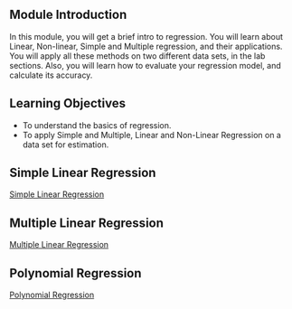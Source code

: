 ## Module Introduction

In this module, you will get a brief intro to regression. You will learn about Linear, Non-linear, Simple and Multiple regression, and their applications. You will apply all these methods on two different data sets, in the lab sections. Also, you will learn how to evaluate your regression model, and calculate its accuracy.

## Learning Objectives

* To understand the basics of regression.
* To apply Simple and Multiple, Linear and Non-Linear Regression on a data set for estimation.

## Simple Linear Regression

[Simple Linear Regression](https://github.com/1965Eric/IBM-ML0101EN-Machine-Learning-with-Python/blob/main/ML0101EN-Reg-Simple-Linear-Regression-Co2.ipynb)

## Multiple Linear Regression

[Multiple Linear Regression](https://github.com/1965Eric/IBM-ML0101EN-Machine-Learning-with-Python/blob/main/ML0101EN-Reg-Mulitple-Linear-Regression-Co2.ipynb)

## Polynomial Regression

[Polynomial Regression](https://github.com/1965Eric/IBM-ML0101EN-Machine-Learning-with-Python/blob/main/ML0101EN-Reg-Polynomial-Regression-Co2.ipynb)


